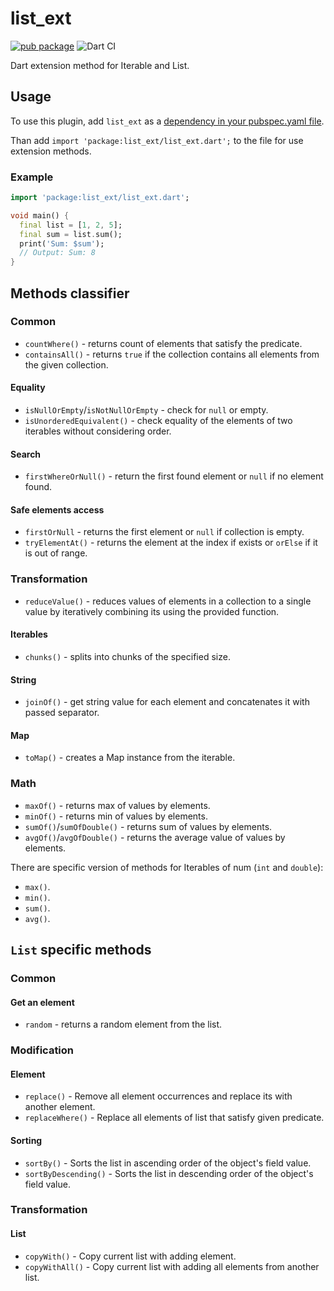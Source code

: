 # list_ext

[![pub package](https://img.shields.io/pub/v/list_ext)](https://pub.dartlang.org/packages/list_ext)
![Dart CI](https://github.com/Innim/dart_list_extensions/workflows/Dart%20CI/badge.svg?branch=master)

Dart extension method for Iterable and List.

## Usage
To use this plugin, add `list_ext` as a [dependency in your pubspec.yaml file](https://flutter.dev/platform-plugins/).

Than add `import 'package:list_ext/list_ext.dart';` to the file for use extension methods.

### Example

``` dart
import 'package:list_ext/list_ext.dart';

void main() {
  final list = [1, 2, 5];
  final sum = list.sum();
  print('Sum: $sum');
  // Output: Sum: 8
}
```

## Methods classifier

### Common

* `countWhere()` - returns count of elements that satisfy the predicate.
* `containsAll()` - returns `true` if the collection contains all elements from the given collection.

#### Equality
* `isNullOrEmpty`/`isNotNullOrEmpty` - check for `null` or empty.
* `isUnorderedEquivalent()` - check equality of the elements of two iterables without considering order.

#### Search
* `firstWhereOrNull()` - return the first found element or `null` if no element found.

#### Safe elements access
* `firstOrNull` -  returns the first element or `null` if collection is empty.
* `tryElementAt()` - returns the element at the index if exists or `orElse` if it is out of range.

### Transformation

* `reduceValue()` - reduces values of elements in a collection to a single value
by iteratively combining its using the provided function.

#### Iterables
* `chunks()` - splits into chunks of the specified size.

#### String
* `joinOf()` - get string value for each element and concatenates it with passed separator.

#### Map
* `toMap()` - creates a Map instance from the iterable.

### Math

* `maxOf()` - returns max of values by elements.
* `minOf()` - returns min of values by elements.
* `sumOf()`/`sumOfDouble()` - returns sum of values by elements.
* `avgOf()`/`avgOfDouble()` - returns the average value of values by elements.

There are specific version of methods for Iterables of num (`int` and `double`):

* `max()`.
* `min()`.
* `sum()`.
* `avg()`.

## `List` specific methods

### Common

#### Get an element

* `random` -  returns a random element from the list.

### Modification

#### Element

* `replace()` - Remove all element occurrences and replace its with another element.
* `replaceWhere()` - Replace all elements of list that satisfy given predicate.

#### Sorting

* `sortBy()` - Sorts the list in ascending order of the object's field value.
* `sortByDescending()` - Sorts the list in descending order of the object's field value.

### Transformation

#### List

* `copyWith()` - Copy current list with adding element.
* `copyWithAll()` - Copy current list with adding all elements from another list.